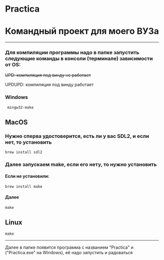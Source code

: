 # Practica

# Командный проект для моего ВУЗа

---

### Для компиляции программы надо в папке запустить следующие команды в консоли (терминале) зависимости от OS:

~~UPD: компиляция под винду не работает~~

UPDUPD: компиляция под винду работает

### Windows

``` mingw32-make```

## MacOS 

### Нужно сперва удостоверится, есть ли у вас SDL2, и если нет, то установить

```brew install sdl2```

### Далее запускаем make, если его нету, то нужно установить

#### Если не установили:

```brew install make```

#### Далее

```make```

## Linux

```make```

---

Далее в папке появится программа с названием "Practica" и ("Practica.exe" на Windows), её надо запустить и радоваться